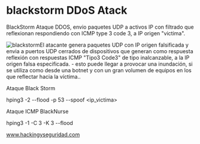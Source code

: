 # blackstorm DDoS Atack

BlackStorm Ataque DDOS, envio paquetes UDP a activos IP con filtrado que reflexionan respondiendo con ICMP type 3 code 3, a IP origen "victima".

<img style="float:left" alt="blackstorm" src="https://github.com/hackingyseguridad/blackstorm/blob/master/blackstorm.png">

El atacante genera paquetes UDP con IP origen falsificada y envia a puertos UDP cerrados de dispositivos que generan como respuesta reflexión con respuestas ICMP "Tipo3 Code3" de tipo inalcanzable, a la IP origen falsa especificada. - esto puede llegar a provocar una inundación, si se utiliza como desde una botnet  y con un gran volumen de equipos en los que reflectar hacia la víctima..



Ataque Black Storm

hping3 -2 --flood <ip> -p 53 --spoof  <ip_victima>
 
Ataque ICMP BlackNurse 

hping3 -1 -C 3 -K 3 --flood <ip>


www.hackingyseguridad.com



